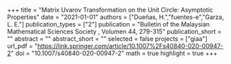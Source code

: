 +++
title = "Matrix Uvarov Transformation on the Unit Circle: Asymptotic Properties"
date = "2021-01-01"
authors = ["Dueñas, H.","fuentes-e","Garza, L. E."]
publication_types = ["2"]
publication = "Bulletin of the Malaysian Mathematical Sciences Society , Volumen 44, 279-315"
publication_short = ""
abstract = ""
abstract_short = ""
selected = false
projects = ["giaa"]
url_pdf = "https://link.springer.com/article/10.1007%2Fs40840-020-00947-2"
doi = "10.1007/s40840-020-00947-2"
math = true
highlight = true
+++
